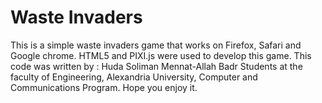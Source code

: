 Waste Invaders
==============
This is a simple waste invaders game that works on Firefox, Safari and Google chrome.
HTML5 and PIXI.js were used to develop this game.
This code was written by :
                Huda Soliman
                Mennat-Allah Badr
Students at the faculty of Engineering, Alexandria University, Computer and Communications Program.
Hope you enjoy it.
